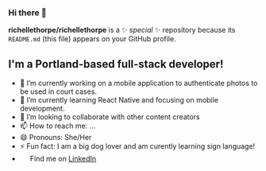 ### Hi there 👋


**richellethorpe/richellethorpe** is a ✨ _special_ ✨ repository because its `README.md` (this file) appears on your GitHub profile.


## I'm a Portland-based full-stack developer!

- 🔭 I’m currently working on a mobile application to authenticate photos to be used in court cases.
- 🌱 I’m currently learning React Native and focusing on mobile development.
- 👯 I’m looking to collaborate with other content creators
- 📫 How to reach me: ...
- 😄 Pronouns: She/Her
- ⚡ Fun fact: I am a big dog lover and am curently learning sign language!
- [<img height="16" width="16" src="https://cdn.jsdelivr.net/npm/simple-icons@v5/icons/linkedin.svg" />][linkedIn] Find me on [LinkedIn] 



[linkedIn]: https://www.linkedin.com/in/richellethorpe/